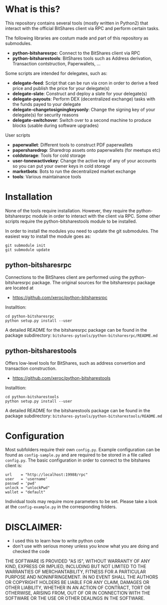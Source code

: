 # What is this? #

This repository contains several tools (mostly written in Python2) that
interact with the official BitShares client via RPC and perform certain tasks.

The following libraries are costum made and part of this repository as
submodules.
* **python-bitsharesrpc**: Connect to the BitShares client via RPC
* **python-bitsharestools**: BitShares tools such as Address derivation, Transaction contstruction, Paperwallets, ...

Some scripts are intended for delegates, such as:
* **delegate-feed**: Script that can be run via cron in order to derive a feed price and publish the price for your delegate(s)
* **delegate-slate**: Construct and deploy a slate for your delegate(s)
* **delegate-payouts**: Perform DEX (decentralized exchange) tasks with the funds payed to your delegate
* **delegate-changetosigningkeysonly**: Change the signing key of your delegate(s) for security reasons
* **delegate-switchover**: Switch over to a second machine to produce blocks (usable during software upgrades)

User scripts
* **paperwallet**: Different tools to construct PDF paperwallets
* **papersharedrop**: Sharedrop assets onto paperwallets (for meetups etc)
* **coldstorage**: Tools for cold storage
* **user-tonewactivekey**: Change the active key of any of your accounts so you can put your owner keys in cold storage
* **marketbots**: Bots to run the decentralized market exchange
* **tools**: Various maintainance tools

# Installation #
None of the tools require installation. However, they require the
python-bitsharesrpc module in order to interact with the client via RPC. Some
other scripts require the python-bitsharestools module to be installed.

In order to install the modules you need to update the git submodules. The
easiest way to install the module goes as:

    git submodule init
    git submodule update

## python-bitsharesrpc ##

Connections to the BitShares client are performed using the python-bitsharesrpc
package. The original sources for the bitsharesrpc package are located at

* https://github.com/xeroc/python-bitsharesrpc

Installtion:

    cd python-bitsharesrpc
    python setup.py install --user

A detailed README for the bitsharesrpc package can be found in the package
subdirectory: `bitshares-pytools/python-bitsharesrpc/README.md`

## python-bitsharestools ##

Offers low-level tools for BitShares, such as address convertion and transaction
construction.

* https://github.com/xeroc/python-bitsharestools

Installtion:

    cd python-bitsharestools
    python setup.py install --user

A detailed README for the bitsharestools package can be found in the package
subdirectory: `bitshares-pytools/python-bitsharestools/README.md`

# Configuration #

Most subfolders require their own `config.py`. Example configuration can be
found as `config-sample.py` and are required to be stored in a file called
`config.py`. The basic configuration in order to connect to the bitshares
client is:

    url    = "http://localhost:19988/rpc"
    user   = 'username'
    passwd = 'pwd'
    unlock = "unlockPwd"
    wallet = "default"

Individual tools may require more parameters to be set. Please take a look at
the `config-example.py` in the corresponding folders.

# DISCLAIMER: #
- I used this to learn how to write python code
- don't use with serious money unless you know what you are doing and checked the code

THE SOFTWARE IS PROVIDED "AS IS", WITHOUT WARRANTY OF ANY KIND, EXPRESS OR
IMPLIED, INCLUDING BUT NOT LIMITED TO THE WARRANTIES OF MERCHANTABILITY,
FITNESS FOR A PARTICULAR PURPOSE AND NONINFRINGEMENT. IN NO EVENT SHALL THE
AUTHORS OR COPYRIGHT HOLDERS BE LIABLE FOR ANY CLAIM, DAMAGES OR OTHER
LIABILITY, WHETHER IN AN ACTION OF CONTRACT, TORT OR OTHERWISE, ARISING FROM,
OUT OF OR IN CONNECTION WITH THE SOFTWARE OR THE USE OR OTHER DEALINGS IN THE
SOFTWARE.

